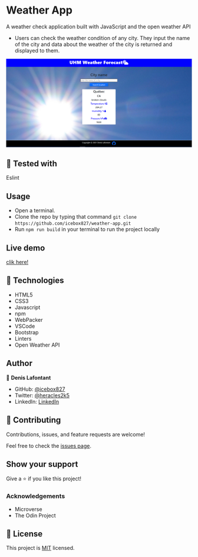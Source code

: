 # Weather App

A weather check application built with JavaScript and the open weather API

- Users can check the weather condition of any city. They input the name of the city and data about the weather of the city is returned and displayed to them.

![SCREENSHOT](app_screenshot.png)

## 🔨 Tested with

Eslint

## Usage

- Open a terminal.
- Clone the repo by typing that command `git clone https://github.com/icebox827/weather-app.git`
- Run `npm run build` in your terminal to run the project locally

## Live demo

[clik here!](https://icebox827.github.io/weather-app/)

## 🔨 Technologies

- HTML5
- CSS3
- Javascript
- npm
- WebPacker
- VSCode
- Bootstrap
- Linters
- Open Weather API

## Author

👤 **Denis Lafontant**

- GitHub: [@icebox827](https://github.com/icebox827)
- Twitter: [@heracles2k5](https://twitter.com/@heracles2k5)
- LinkedIn: [LinkedIn](https://www.linkedin.com/in/denis-lafontant/)

## 🤝 Contributing

Contributions, issues, and feature requests are welcome!

Feel free to check the [issues page](https://github.com/icebox827/weather-app/issues/2).

## Show your support

Give a ⭐️ if you like this project!

### Acknowledgements

- Microverse
- The Odin Project

## 📝 License

This project is [MIT](./LICENSE) licensed.
